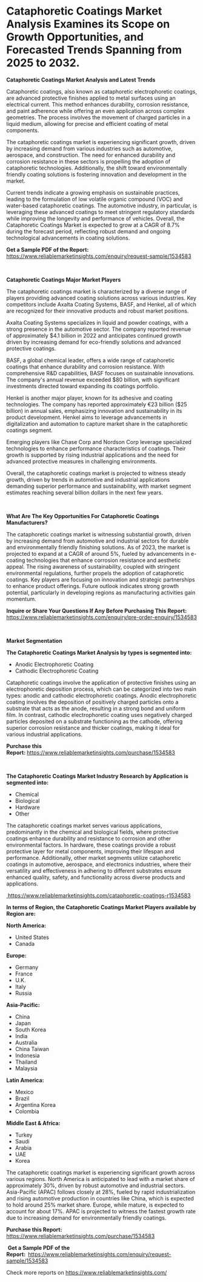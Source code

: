 <p><h1>Cataphoretic Coatings Market Analysis Examines its Scope on Growth Opportunities, and Forecasted Trends Spanning from 2025 to 2032.</h1></p><p><strong>Cataphoretic Coatings Market Analysis and Latest Trends</strong></p>
<p><p>Cataphoretic coatings, also known as cataphoretic electrophoretic coatings, are advanced protective finishes applied to metal surfaces using an electrical current. This method enhances durability, corrosion resistance, and paint adherence while offering an even application across complex geometries. The process involves the movement of charged particles in a liquid medium, allowing for precise and efficient coating of metal components.</p><p>The cataphoretic coatings market is experiencing significant growth, driven by increasing demand from various industries such as automotive, aerospace, and construction. The need for enhanced durability and corrosion resistance in these sectors is propelling the adoption of cataphoretic technologies. Additionally, the shift toward environmentally friendly coating solutions is fostering innovation and development in the market.</p><p>Current trends indicate a growing emphasis on sustainable practices, leading to the formulation of low volatile organic compound (VOC) and water-based cataphoretic coatings. The automotive industry, in particular, is leveraging these advanced coatings to meet stringent regulatory standards while improving the longevity and performance of vehicles. Overall, the Cataphoretic Coatings Market is expected to grow at a CAGR of 8.7% during the forecast period, reflecting robust demand and ongoing technological advancements in coating solutions.</p></p>
<p><strong>Get a Sample PDF of the Report:&nbsp;</strong> <a href="https://www.reliablemarketinsights.com/enquiry/request-sample/1534583?utm_campaign=1937&utm_medium=2&utm_source=Github&utm_content=ia&utm_term=02022025&utm_id=cataphoretic-coatings">https://www.reliablemarketinsights.com/enquiry/request-sample/1534583</a></p>
<p>&nbsp;</p>
<p><strong>Cataphoretic Coatings Major Market Players</strong></p>
<p><p>The cataphoretic coatings market is characterized by a diverse range of players providing advanced coating solutions across various industries. Key competitors include Axalta Coating Systems, BASF, and Henkel, all of which are recognized for their innovative products and robust market positions.</p><p>Axalta Coating Systems specializes in liquid and powder coatings, with a strong presence in the automotive sector. The company reported revenue of approximately $4.1 billion in 2022 and anticipates continued growth driven by increasing demand for eco-friendly solutions and advanced protective coatings.</p><p>BASF, a global chemical leader, offers a wide range of cataphoretic coatings that enhance durability and corrosion resistance. With comprehensive R&D capabilities, BASF focuses on sustainable innovations. The company's annual revenue exceeded $80 billion, with significant investments directed toward expanding its coatings portfolio.</p><p>Henkel is another major player, known for its adhesive and coating technologies. The company has reported approximately €23 billion ($25 billion) in annual sales, emphasizing innovation and sustainability in its product development. Henkel aims to leverage advancements in digitalization and automation to capture market share in the cataphoretic coatings segment.</p><p>Emerging players like Chase Corp and Nordson Corp leverage specialized technologies to enhance performance characteristics of coatings. Their growth is supported by rising industrial applications and the need for advanced protective measures in challenging environments.</p><p>Overall, the cataphoretic coatings market is projected to witness steady growth, driven by trends in automotive and industrial applications demanding superior performance and sustainability, with market segment estimates reaching several billion dollars in the next few years.</p></p>
<p>&nbsp;</p>
<p><strong>What Are The Key Opportunities For Cataphoretic Coatings Manufacturers?</strong></p>
<p><p>The cataphoretic coatings market is witnessing substantial growth, driven by increasing demand from automotive and industrial sectors for durable and environmentally friendly finishing solutions. As of 2023, the market is projected to expand at a CAGR of around 5%, fueled by advancements in e-coating technologies that enhance corrosion resistance and aesthetic appeal. The rising awareness of sustainability, coupled with stringent environmental regulations, further propels the adoption of cataphoretic coatings. Key players are focusing on innovation and strategic partnerships to enhance product offerings. Future outlook indicates strong growth potential, particularly in developing regions as manufacturing activities gain momentum.</p></p>
<p><strong>Inquire or Share Your Questions If Any Before Purchasing This Report:</strong> <a href="https://www.reliablemarketinsights.com/enquiry/pre-order-enquiry/1534583?utm_campaign=1937&utm_medium=2&utm_source=Github&utm_content=ia&utm_term=02022025&utm_id=cataphoretic-coatings">https://www.reliablemarketinsights.com/enquiry/pre-order-enquiry/1534583</a></p>
<p>&nbsp;</p>
<p><strong>Market Segmentation</strong></p>
<p><strong>The Cataphoretic Coatings Market Analysis by types is segmented into:</strong></p>
<p><ul><li>Anodic Electrophoretic Coating</li><li>Cathodic Electrophoretic Coating</li></ul></p>
<p><p>Cataphoretic coatings involve the application of protective finishes using an electrophoretic deposition process, which can be categorized into two main types: anodic and cathodic electrophoretic coatings. Anodic electrophoretic coating involves the deposition of positively charged particles onto a substrate that acts as the anode, resulting in a strong bond and uniform film. In contrast, cathodic electrophoretic coating uses negatively charged particles deposited on a substrate functioning as the cathode, offering superior corrosion resistance and thicker coatings, making it ideal for various industrial applications.</p></p>
<p><strong>Purchase this Report:&nbsp;</strong><a href="https://www.reliablemarketinsights.com/purchase/1534583?utm_campaign=1937&utm_medium=2&utm_source=Github&utm_content=ia&utm_term=02022025&utm_id=cataphoretic-coatings">https://www.reliablemarketinsights.com/purchase/1534583</a></p>
<p>&nbsp;</p>
<p><strong>The Cataphoretic Coatings Market Industry Research by Application is segmented into:</strong></p>
<p><ul><li>Chemical</li><li>Biological</li><li>Hardware</li><li>Other</li></ul></p>
<p><p>The cataphoretic coatings market serves various applications, predominantly in the chemical and biological fields, where protective coatings enhance durability and resistance to corrosion and other environmental factors. In hardware, these coatings provide a robust protective layer for metal components, improving their lifespan and performance. Additionally, other market segments utilize cataphoretic coatings in automotive, aerospace, and electronics industries, where their versatility and effectiveness in adhering to different substrates ensure enhanced quality, safety, and functionality across diverse products and applications.</p></p>
<p><a href="https://www.reliablemarketinsights.com/cataphoretic-coatings-r1534583?utm_campaign=1937&utm_medium=2&utm_source=Github&utm_content=ia&utm_term=02022025&utm_id=cataphoretic-coatings">&nbsp;https://www.reliablemarketinsights.com/cataphoretic-coatings-r1534583</a></p>
<p><strong>In terms of Region, the Cataphoretic Coatings Market Players available by Region are:</strong></p>
<p>
    <p> <strong> North America: </strong>
        <ul>
            <li>United States</li>
            <li>Canada</li>
        </ul>
        </p> 
    <p> <strong> Europe: </strong>
        <ul>
            <li>Germany</li>
            <li>France</li>
            <li>U.K.</li>
            <li>Italy</li>
            <li>Russia</li>
        </ul>
        </p> 
    <p> <strong> Asia-Pacific: </strong>
        <ul>
            <li>China</li>
            <li>Japan</li>
            <li>South Korea</li>
            <li>India</li>
            <li>Australia</li>
            <li>China Taiwan</li>
            <li>Indonesia</li>
            <li>Thailand</li>
            <li>Malaysia</li>
        </ul>
        </p> 
    <p> <strong> Latin America: </strong>
        <ul>
            <li>Mexico</li>
            <li>Brazil</li>
            <li>Argentina Korea</li>
            <li>Colombia</li>
        </ul>
        </p> 
    <p> <strong> Middle East & Africa: </strong>
        <ul>
            <li>Turkey</li>
            <li>Saudi</li>
            <li>Arabia</li>
            <li>UAE</li>
            <li>Korea</li>
        </ul>
    </p>
    </p>
<p><p>The cataphoretic coatings market is experiencing significant growth across various regions. North America is anticipated to lead with a market share of approximately 30%, driven by robust automotive and industrial sectors. Asia-Pacific (APAC) follows closely at 28%, fueled by rapid industrialization and rising automotive production in countries like China, which is expected to hold around 25% market share. Europe, while mature, is expected to account for about 17%. APAC is projected to witness the fastest growth rate due to increasing demand for environmentally friendly coatings.</p></p>
<p><strong>Purchase this Report: </strong><a href="https://www.reliablemarketinsights.com/purchase/1534583?utm_campaign=1937&utm_medium=2&utm_source=Github&utm_content=ia&utm_term=02022025&utm_id=cataphoretic-coatings">https://www.reliablemarketinsights.com/purchase/1534583</a></p>
<p>&nbsp;<strong>Get a Sample PDF of the Report:&nbsp;&nbsp;</strong><a href="https://www.reliablemarketinsights.com/enquiry/request-sample/1534583?utm_campaign=1937&utm_medium=2&utm_source=Github&utm_content=ia&utm_term=02022025&utm_id=cataphoretic-coatings">https://www.reliablemarketinsights.com/enquiry/request-sample/1534583</a></p>
<p><strong></strong></p>
<p>Check more reports on <a href="https://www.reliablemarketinsights.com/?utm_campaign=1937&utm_medium=2&utm_source=Github&utm_content=ia&utm_term=02022025&utm_id=cataphoretic-coatings">https://www.reliablemarketinsights.com/</a></p>